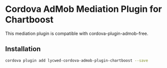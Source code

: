 # Cordova AdMob Mediation Plugin for Chartboost

This mediation plugin is compatible with cordova-plugin-admob-free.

## Installation

```sh
cordova plugin add lycwed-cordova-admob-plugin-chartboost --save
```
